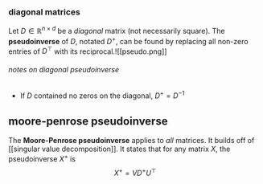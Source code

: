 
### diagonal matrices
Let $D \in \mathbb{R}^{n \times d}$ be a *diagonal* matrix (not necessarily square). The **pseudoinverse** of $D$, notated $D^+$, can be found by replacing all non-zero entries of $D^\top$  with its reciprocal.![[pseudo.png]]
###### notes on diagonal pseudoinverse
- If $D$ contained no zeros on the diagonal, $D^+ = D^{-1}$

## moore-penrose pseudoinverse
The **Moore-Penrose pseudoinverse** applies to *all* matrices. It builds off of [[singular value decomposition]]. It states that for any matrix $X$, the pseudoinverse $X^+$ is
$$X^+ = VD^{+}U^\top$$


